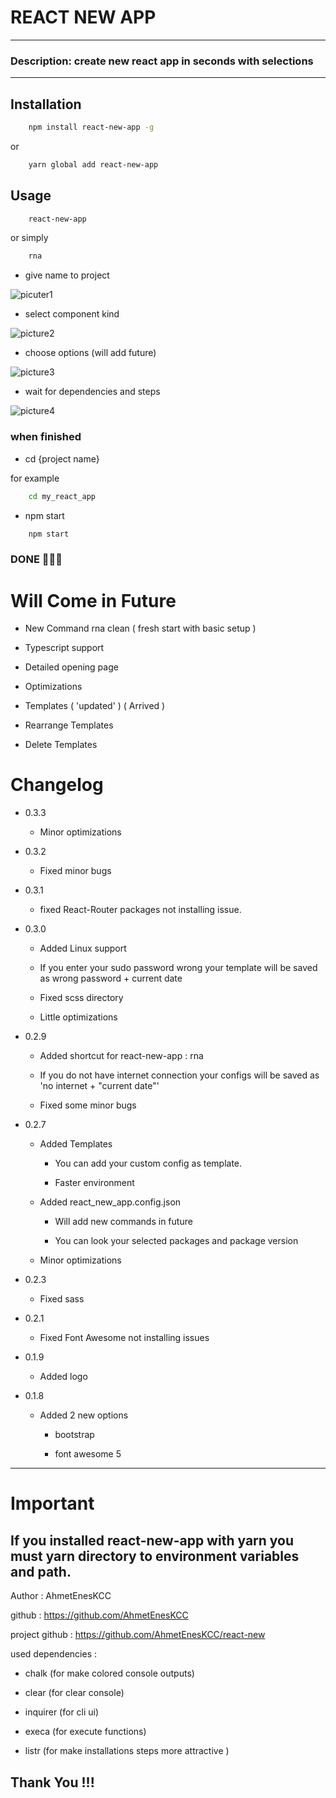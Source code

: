 # REACT NEW APP

---

### Description: create new react app in seconds with selections

---

## Installation

```sh
    npm install react-new-app -g
```

or

```sh
    yarn global add react-new-app
```

## Usage

```sh
    react-new-app
```

or simply

```sh
    rna
```

- give name to project

![picuter1](https://github.com/AhmetEnesKCC/react-new/blob/0.1/images/first.png?raw=true)

- select component kind

![picture2](https://github.com/AhmetEnesKCC/react-new/blob/0.1/images/second.png?raw=true)

- choose options (will add future)

![picture3](https://github.com/AhmetEnesKCC/react-new/blob/0.1/images/third.png?raw=true)

- wait for dependencies and steps

![picture4](https://github.com/AhmetEnesKCC/react-new/blob/0.1/images/forth.png?raw=true)

### when finished

- cd {project name}

for example

```sh
    cd my_react_app
```

- npm start

```sh
    npm start
```

### DONE 🎉🎉🎉

# Will Come in Future

- New Command rna clean ( fresh start with basic setup )

- Typescript support

- Detailed opening page

- Optimizations

- Templates ( 'updated' ) ( Arrived )

- Rearrange Templates

- Delete Templates

# Changelog

- 0.3.3

  - Minor optimizations

- 0.3.2

  - Fixed minor bugs

- 0.3.1

  - fixed React-Router packages not installing issue.

- 0.3.0

  - Added Linux support

  - If you enter your sudo password wrong your template will be saved as wrong password + current date

  - Fixed scss directory

  - Little optimizations

- 0.2.9

  - Added shortcut for react-new-app : rna

  - If you do not have internet connection your configs will be saved as 'no internet + "current date"'

  - Fixed some minor bugs

- 0.2.7

  - Added Templates

    - You can add your custom config as template.

    - Faster environment

  - Added react_new_app.config.json

    - Will add new commands in future

    - You can look your selected packages and package version

  - Minor optimizations

- 0.2.3

  - Fixed sass

- 0.2.1

  - Fixed Font Awesome not installing issues

- 0.1.9

  - Added logo

- 0.1.8

  - Added 2 new options

    - bootstrap

    - font awesome 5

---

# Important

## If you installed react-new-app with yarn you must yarn directory to environment variables and path.

Author : AhmetEnesKCC

github : https://github.com/AhmetEnesKCC

project github : https://github.com/AhmetEnesKCC/react-new

used dependencies :

- chalk (for make colored console outputs)

- clear (for clear console)

- inquirer (for cli ui)

- execa (for execute functions)

- listr (for make installations steps more attractive )

## Thank You !!!
